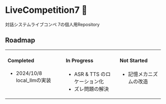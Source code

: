 # LiveCompetition7 👋  
対話システムライブコンペ 7の個人用Repository
## Roadmap
<table  align="center" width="100%">
<tr>
<td valign="top">

#### Completed
- 2024/10/8 local_llmの実装

</td>
<td valign="top">

#### In Progress
- ASR & TTS のロケーション化
- ズレ問題の解決

</td>
<td valign="top">

#### Not Started
- 記憶メカニズムの改造

</tr></td>

</tr>
</table>
